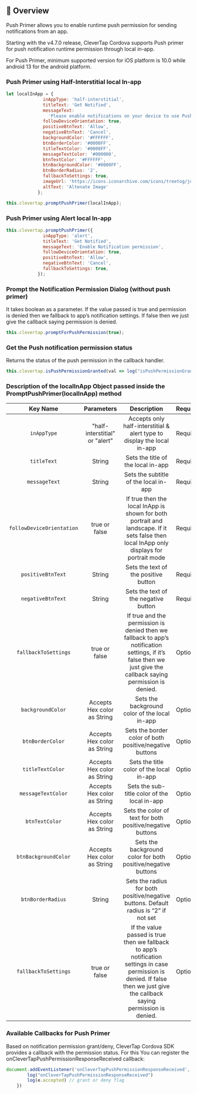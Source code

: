 ##  🔖 Overview

Push Primer allows you to enable runtime push permission for sending notifications from an app.

Starting with the v4.7.0 release, CleverTap Cordova supports Push primer for push notification runtime permission through local in-app.

For Push Primer, minimum supported version for iOS platform is 10.0 while android 13 for the android platform.

### Push Primer using Half-Interstitial local In-app
```javascript
let localInApp = {
              inAppType: 'half-interstitial',
              titleText: 'Get Notified',
              messageText:
                'Please enable notifications on your device to use Push Notifications.',
              followDeviceOrientation: true,
              positiveBtnText: 'Allow',
              negativeBtnText: 'Cancel',
              backgroundColor: '#FFFFFF',
              btnBorderColor: '#0000FF',
              titleTextColor: '#0000FF',
              messageTextColor: '#000000',
              btnTextColor: '#FFFFFF',
              btnBackgroundColor: '#0000FF',
              btnBorderRadius: '2',
              fallbackToSettings: true,
              imageUrl: 'https://icons.iconarchive.com/icons/treetog/junior/64/camera-icon.png',
              altText: 'Altenate Image'
            };

this.clevertap.promptPushPrimer(localInApp);
```

### Push Primer using Alert local In-app
```javascript
this.clevertap.promptPushPrimer({
              inAppType: 'alert',
              titleText: 'Get Notified',
              messageText: 'Enable Notification permission',
              followDeviceOrientation: true,
              positiveBtnText: 'Allow',
              negativeBtnText: 'Cancel',
              fallbackToSettings: true,
            });
```

### Prompt the Notification Permission Dialog (without push primer)
It takes boolean as a parameter. If the value passed is true and permission is denied then we fallback to app’s notification settings. If false then we just give the callback saying permission is denied.

```javascript
this.clevertap.promptForPushPermission(true);    
```

### Get the Push notification permission status
Returns the status of the push permission in the callback handler.

```javascript
this.clevertap.isPushPermissionGranted(val => log("isPushPermissionGranted by user " + val));
```

###  Description of the localInApp Object passed inside the PromptPushPrimer(localInApp) method

Key Name| Parameters | Description | Required
:---:|:---:|:---:|:---
`inAppType` | "half-interstitial" or "alert" | Accepts only half-interstitial & alert type to display the local in-app | Required
`titleText` | String | Sets the title of the local in-app | Required
`messageText` | String | Sets the subtitle of the local in-app | Required
`followDeviceOrientation` | true or false | If true then the local InApp is shown for both portrait and landscape. If it sets false then local InApp only displays for portrait mode | Required
`positiveBtnText` | String | Sets the text of the positive button | Required
`negativeBtnText` | String | Sets the text of the negative button | Required
`fallbackToSettings` | true or false | If true and the permission is denied then we fallback to app’s notification settings, if it’s false then we just give the callback saying permission is denied. | Optional
`backgroundColor` | Accepts Hex color as String | Sets the background color of the local in-app | Optional
`btnBorderColor` | Accepts Hex color as String | Sets the border color of both positive/negative buttons | Optional
`titleTextColor` | Accepts Hex color as String | Sets the title color of the local in-app | Optional
`messageTextColor` | Accepts Hex color as String | Sets the sub-title color of the local in-app | Optional
`btnTextColor` | Accepts Hex color as String | Sets the color of text for both positive/negative buttons | Optional
`btnBackgroundColor` | Accepts Hex color as String | Sets the background color for both positive/negative buttons | Optional
`btnBorderRadius` | String | Sets the radius for both positive/negative buttons. Default radius is “2” if not set | Optional
`fallbackToSettings` | true or false | If the value passed is true then we fallback to app’s notification settings in case permission is denied. If false then we just give the callback saying permission is denied. | Optional


###  Available Callbacks for Push Primer
Based on notification permission grant/deny, CleverTap Cordova SDK provides a callback with the permission status.
For this You can register the onCleverTapPushPermissionResponseReceived callback:
```javascript
document.addEventListener('onCleverTapPushPermissionResponseReceived', e => {
        log("onCleverTapPushPermissionResponseReceived")
        log(e.accepted) // grant or deny flag
    })
```